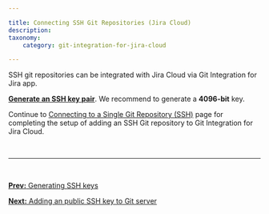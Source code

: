 ```yaml
---

title: Connecting SSH Git Repositories (Jira Cloud)
description:
taxonomy:
    category: git-integration-for-jira-cloud

---
```


SSH git repositories can be integrated with Jira Cloud via Git Integration for Jira app.

[**Generate an SSH key pair**](/git-integration-for-jira-cloud/working-with-ssh-keys-gij-cloud/). We recommend to generate a **4096-bit** key.

Continue to [Connecting to a Single Git Repository (SSH)](/git-integration-for-jira-cloud/connecting-ssh-git-repositories-to-jira-cloud-gij-cloud) page for completing the setup of adding an SSH Git repository to Git Integration for Jira Cloud.

&nbsp;

* * *

&nbsp;

[**Prev:** Generating SSH keys](/git-integration-for-jira-cloud/generating-ssh-keys-gij-cloud)

[**Next:** Adding an public SSH key to Git server](/git-integration-for-jira-cloud/adding-public-ssh-keys-in-git-server-gij-cloud)

